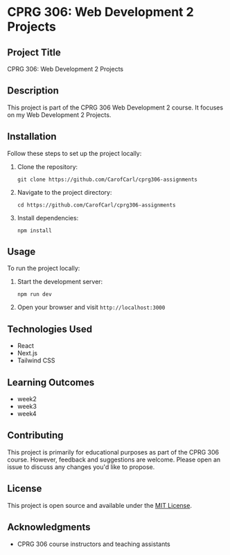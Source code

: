 # CPRG 306: Web Development 2 Projects

## Project Title
CPRG 306: Web Development 2 Projects

## Description
This project is part of the CPRG 306 Web Development 2 course. It focuses on my Web Development 2 Projects.


## Installation
Follow these steps to set up the project locally:

1. Clone the repository:
   ```
   git clone https://github.com/CarofCarl/cprg306-assignments
   ```
2. Navigate to the project directory:
   ```
   cd https://github.com/CarofCarl/cprg306-assignments
   ```
3. Install dependencies:
   ```
   npm install
   ```


## Usage
To run the project locally:

1. Start the development server:
   ```
   npm run dev
   ```
2. Open your browser and visit `http://localhost:3000`



## Technologies Used
- React
- Next.js
- Tailwind CSS

## Learning Outcomes

- week2
- week3
- week4

## Contributing
This project is primarily for educational purposes as part of the CPRG 306 course. However, feedback and suggestions are welcome. Please open an issue to discuss any changes you'd like to propose.

## License
This project is open source and available under the [MIT License](LICENSE).

## Acknowledgments
- CPRG 306 course instructors and teaching assistants

